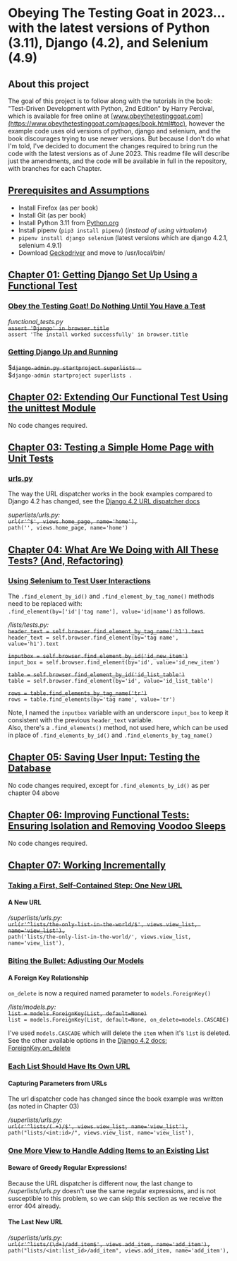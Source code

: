 # Obeying The Testing Goat in 2023... with the latest versions of Python (3.11), Django (4.2), and Selenium (4.9)

## About this project

The goal of this project is to follow along with the tutorials in the book:
"Test-Driven Development with Python, 2nd Edition" by Harry Percival, which is available for free online
at  [www.obeythetestinggoat.com](https://www.obeythetestinggoat.com/pages/book.html#toc), however the example code uses
old versions of python, django and selenium, and the book discourages trying to use newer versions. But because I don't
do what I'm told, I've decided to document the changes required to bring run the code with the latest versions as of
June 2023. This readme file will describe just the amendments, and the code will be available in full in the repository,
with branches for each Chapter.

## [Prerequisites and Assumptions](https://www.obeythetestinggoat.com/book/pre-requisite-installations.html)

- Install Firefox (as per book)
- Install Git (as per book)
- Install Python 3.11 from [Python.org](https://www.python.org/downloads/)
- Install pipenv (`pip3 install pipenv`) (_instead of using virtualenv_)
- `pipenv install django selenium` (latest versions which are django 4.2.1, selenium 4.9.1)
- Download [Geckodriver](https://github.com/mozilla/geckodriver/releases) and move to /usr/local/bin/

## [Chapter 01: Getting Django Set Up Using a Functional Test](https://www.obeythetestinggoat.com/book/chapter_01.html)

### [Obey the Testing Goat! Do Nothing Until You Have a Test](https://www.obeythetestinggoat.com/book/chapter_01.html#_obey_the_testing_goat_do_nothing_until_you_have_a_test)

*functional_tests.py*  
~~`assert 'Django' in browser.title`~~  
`assert 'The install worked successfully' in browser.title`

### [Getting Django Up and Running](https://www.obeythetestinggoat.com/book/chapter_01.html#_getting_django_up_and_running)

$~~`django-admin.py startproject superlists .`~~  
$`django-admin startproject superlists .`

## [Chapter 02: Extending Our Functional Test Using the unittest Module](https://www.obeythetestinggoat.com/book/chapter_02_unittest.html)

No code changes required.

## [Chapter 03: Testing a Simple Home Page with Unit Tests](https://www.obeythetestinggoat.com/book/chapter_unit_test_first_view.html)

### [urls.py](https://www.obeythetestinggoat.com/book/chapter_unit_test_first_view.html#_urls_py)

The way the URL dispatcher works in the book examples compared to Django 4.2 has changed, see
the [Django 4.2 URL dispatcher docs](https://docs.djangoproject.com/en/4.2/topics/http/urls/#url-dispatcher)

*superlists/urls.py:*  
~~`url(r'^$', views.home_page, name='home'),`~~  
`path('', views.home_page, name='home')`

## [Chapter 04: What Are We Doing with All These Tests? (And, Refactoring)](https://www.obeythetestinggoat.com/book/chapter_philosophy_and_refactoring.html)

### [Using Selenium to Test User Interactions](https://www.obeythetestinggoat.com/book/chapter_philosophy_and_refactoring.html#_using_selenium_to_test_user_interactions)

The `.find_element_by_id()` and `.find_element_by_tag_name()` methods need to be replaced with:  
`.find_element(by=['id'|'tag name'], value='id|name')` as follows.

*/lists/tests.py:*  
~~`header_text = self.browser.find_element_by_tag_name('h1').text`~~   
`header_text = self.browser.find_element(by='tag name', value='h1').text`

~~`inputbox = self.browser.find_element_by_id('id_new_item')`~~  
`input_box = self.browser.find_element(by='id', value='id_new_item')`

~~`table = self.browser.find_element_by_id('id_list_table')`~~  
`table = self.browser.find_element(by='id', value='id_list_table')`

~~`rows = table.find_elements_by_tag_name('tr')`~~  
`rows = table.find_elements(by='tag name', value='tr')`

Note, I named the `inputbox` variable with an underscore `input_box` to keep it consistent with the
previous `header_text`
variable.  
Also, there's a `.find_elements()` method, not used here, which can be used in place of `.find_elements_by_id()` and
`.find_elements_by_tag_name()`

## [Chapter 05: Saving User Input: Testing the Database](https://www.obeythetestinggoat.com/book/chapter_post_and_database.html)

No code changes required, except for `.find_elements_by_id()` as per chapter 04 above

## [Chapter 06: Improving Functional Tests: Ensuring Isolation and Removing Voodoo Sleeps](https://www.obeythetestinggoat.com/book/chapter_explicit_waits_1.html)

No code changes required.

## [Chapter 07: Working Incrementally](https://www.obeythetestinggoat.com/book/chapter_working_incrementally.html)

### [Taking a First, Self-Contained Step: One New URL](https://www.obeythetestinggoat.com/book/chapter_working_incrementally.html#_taking_a_first_self_contained_step_one_new_url)

#### A New URL

*/superlists/urls.py:*  
~~`url(r'^lists/the-only-list-in-the-world/$', views.view_list, name='view_list'),`~~  
`path('lists/the-only-list-in-the-world/', views.view_list, name='view_list'),`

### [Biting the Bullet: Adjusting Our Models](https://www.obeythetestinggoat.com/book/chapter_working_incrementally.html#_biting_the_bullet_adjusting_our_models)

#### A Foreign Key Relationship

`on_delete` is now a required named parameter to `models.ForeignKey()`

*/lists/models.py:*  
~~`list = models.ForeignKey(List, default=None)`~~  
`list = models.ForeignKey(List, default=None, on_delete=models.CASCADE)`

I've used `models.CASCADE` which will delete the `item` when it's `list` is deleted.  
See the other available options in
the [Django 4.2 docs: ForeignKey.on_delete](https://docs.djangoproject.com/en/4.2/ref/models/fields/#django.db.models.ForeignKey.on_delete)

### [Each List Should Have Its Own URL](https://www.obeythetestinggoat.com/book/chapter_working_incrementally.html#_each_list_should_have_its_own_url)

#### Capturing Parameters from URLs

The url dispatcher code has changed since the book example was written (as noted in Chapter 03)

*/superlists/urls.py:*  
~~`url(r'^lists/(.+)/$', views.view_list, name='view_list'),`~~  
`path("lists/<int:id>/", views.view_list, name='view_list'),`

### [One More View to Handle Adding Items to an Existing List](https://www.obeythetestinggoat.com/book/chapter_working_incrementally.html#_one_more_view_to_handle_adding_items_to_an_existing_list)

#### Beware of Greedy Regular Expressions!

Because the URL dispatcher is different now, the last change to */superlists/urls.py* doesn't use the same regular
expressions, and is not susceptible to this problem, so we can skip this section as we receive the error 404 already.

#### The Last New URL

*/superlists/urls.py:*  
~~`url(r'^lists/(\d+)/add_item$', views.add_item, name='add_item'),`~~  
`path("lists/<int:list_id>/add_item", views.add_item, name='add_item'),`

